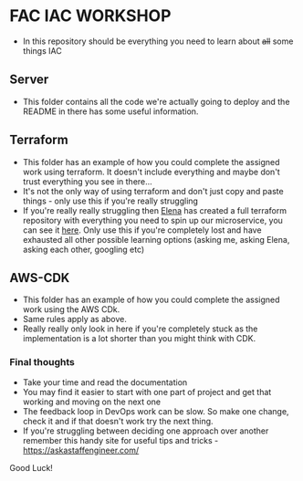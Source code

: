 # FAC IAC WORKSHOP

- In this repository should be everything you need to learn about ~~all~~ some things IAC

## Server

- This folder contains all the code we're actually going to deploy and the README in there has some useful information.

## Terraform

- This folder has an example of how you could complete the assigned work using terraform. It doesn't include everything and maybe don't trust everything you see in there...
- It's not the only way of using terraform and don't just copy and paste things - only use this if you're really struggling
- If you're really really struggling then [Elena](https://github.com/cazanelena) has created a full terraform repository with everything you need to spin up our microservice, you can see it [here](https://github.com/cazanelena/aws-workshop-terraform). Only use this if you're completely lost and have exhausted all other possible learning options (asking me, asking Elena, asking each other, googling etc)

## AWS-CDK

- This folder has an example of how you could complete the assigned work using the AWS CDk.
- Same rules apply as above.
- Really really only look in here if you're completely stuck as the implementation is a lot shorter than you might think with CDK.

### Final thoughts

- Take your time and read the documentation
- You may find it easier to start with one part of project and get that working and moving on the next one
- The feedback loop in DevOps work can be slow. So make one change, check it and if that doesn't work try the next thing.
- If you're struggling between deciding one approach over another remember this handy site for useful tips and tricks - https://askastaffengineer.com/

Good Luck!
